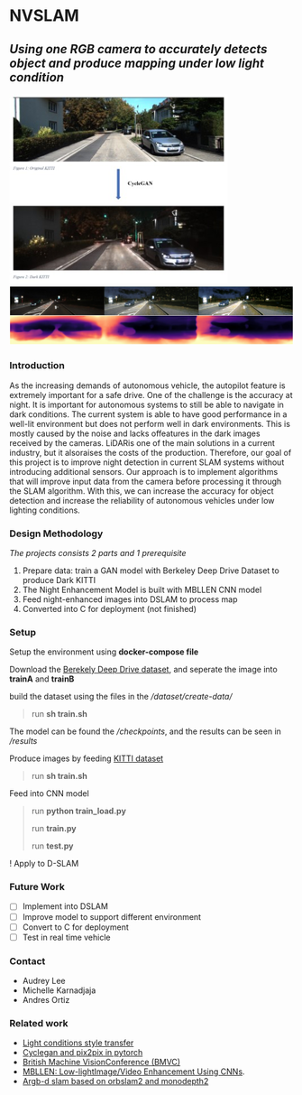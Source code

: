 # NVSLAM

## *Using one RGB camera to accurately detects object and produce mapping under low light condition*

![Dark KITTI](https://github.com/Michellelind/NVSLAM/blob/main/img/Dark_KITTI.jpg)
![MBLLEN and Monodepth before and after](https://github.com/Michellelind/NVSLAM/blob/main/img/MBLLEN_and_Monodepth.jpg)

### Introduction

As the increasing demands of autonomous vehicle, the autopilot feature is extremely important for a safe drive. One of the challenge is the accuracy at night. It is important for autonomous systems to still be able to navigate in dark conditions. The current system is able to have good performance in a well-lit environment but does not perform well in  dark environments. This is mostly caused by the noise and lacks offeatures in  the dark  images received  by the  cameras. LiDARis one of the main solutions in a current industry, but it alsoraises the costs of the production. Therefore, our goal of this project is to improve night detection in current SLAM systems without introducing additional sensors.  Our approach is to implement algorithms that will improve input data from the camera before processing it through the SLAM algorithm. With this, we can increase the accuracy for  object detection and increase the reliability of autonomous vehicles under low lighting conditions.

### Design Methodology
*The projects consists 2 parts and 1 prerequisite*
1. Prepare data: train a GAN model with Berkeley Deep Drive Dataset to produce Dark KITTI
2. The Night Enhancement Model is built with MBLLEN CNN model
3. Feed night-enhanced images into DSLAM to process map
4. Converted into C for deployment (not finished)

### Setup
Setup the environment using **docker-compose file** 

Download the [Berekely Deep Drive dataset](https://bdd-data.berkeley.edu/), and seperate the image into **trainA** and **trainB** 

build the dataset using the files in the */dataset/create-data/*

> run **sh train.sh**
 
The model can be found the */checkpoints*, and the results can be seen in */results*

Produce images by feeding [KITTI dataset](http://www.cvlibs.net/datasets/kitti/)

> run **sh train.sh**

Feed into CNN model
> run **python train_load.py** 
> 
> run **train.py** 
> 
> run **test.py**
> 
!
Apply to D-SLAM

### Future Work

- [ ] Implement into DSLAM
- [ ] Improve model to support different environment
- [ ] Convert to C for deployment
- [ ] Test in real time vehicle

### Contact

- Audrey Lee
- Michelle Karnadjaja
- Andres Ortiz

### Related work

- [Light conditions style transfer](https://github.com/Chenzhaowei13/Light-Condition-Style-Transfer)
- [Cyclegan and pix2pix in pytorch](https://github.com/junyanz/pytorch-CycleGAN-and-pix2pix)
- [British Machine VisionConference (BMVC)](http://bmvc2018.org/contents/papers/0700.pdf)
- [MBLLEN: Low-lightImage/Video Enhancement Using CNNs](https://github.com/Lvfeifan/MBLLEN).
- [Argb-d slam based on orbslam2 and monodepth2](https://github.com/zxcvbnmditto/D-SLAM/tree/master/src)

